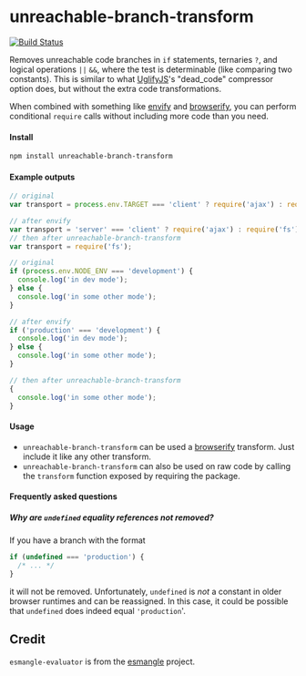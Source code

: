 unreachable-branch-transform
============================

[![Build Status](https://travis-ci.org/zertosh/unreachable-branch-transform.svg?branch=master)](https://travis-ci.org/zertosh/unreachable-branch-transform)

Removes unreachable code branches in `if` statements, ternaries `?`, and logical operations `||` `&&`, where the test is determinable (like comparing two constants). This is similar to what [UglifyJS](https://github.com/mishoo/UglifyJS2)'s "dead_code" compressor option does, but without the extra code transformations.

When combined with something like [envify](https://github.com/hughsk/envify) and [browserify](https://github.com/substack/node-browserify), you can perform conditional `require` calls without including more code than you need.

#### Install ####

```bash
npm install unreachable-branch-transform
```

#### Example outputs #####

```js
// original 
var transport = process.env.TARGET === 'client' ? require('ajax') : require('fs');

// after envify
var transport = 'server' === 'client' ? require('ajax') : require('fs');
// then after unreachable-branch-transform
var transport = require('fs');
```

```js
// original
if (process.env.NODE_ENV === 'development') {
  console.log('in dev mode');
} else {
  console.log('in some other mode');
}

// after envify
if ('production' === 'development') {
  console.log('in dev mode');
} else {
  console.log('in some other mode');
}

// then after unreachable-branch-transform
{
  console.log('in some other mode');
}
```

#### Usage



* `unreachable-branch-transform` can be used a [browserify](https://github.com/substack/node-browserify) transform. Just include it like any other transform.
* `unreachable-branch-transform` can also be used on raw code by calling the `transform` function exposed by requiring the package.

#### Frequently asked questions ####

##### Why are `undefined` equality references not removed?

If you have a branch with the format

```javascript
if (undefined === 'production') {
  /* ... */
}
```

it will not be removed. Unfortunately, `undefined` is _not_ a constant in older browser runtimes and can be reassigned. In this case, it could be possible that `undefined` does indeed equal `'production`'.

Credit
------
`esmangle-evaluator` is from the [esmangle](https://github.com/Constellation/esmangle) project.
